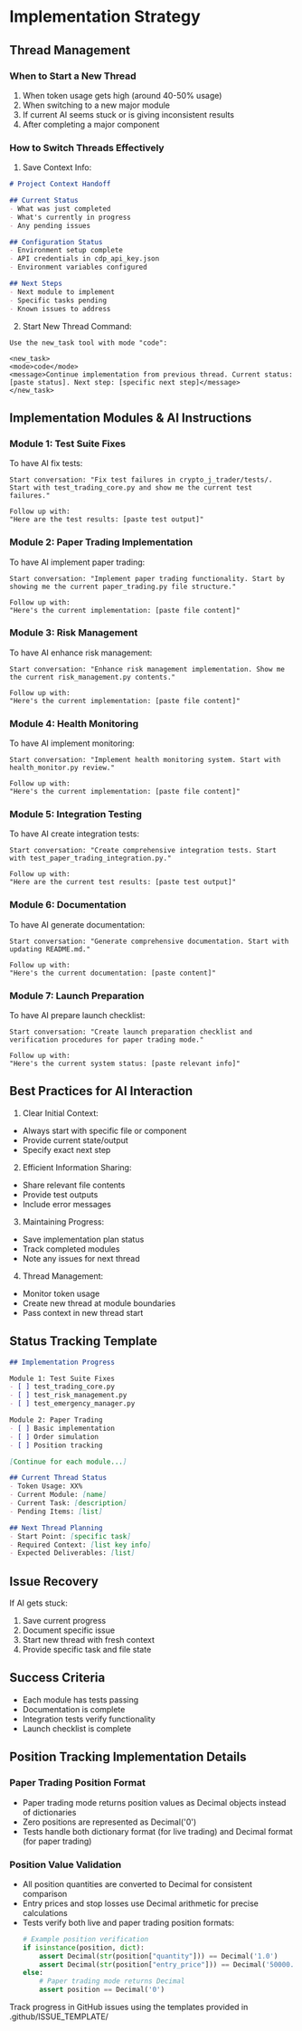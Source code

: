 # Implementation Strategy

## Thread Management

### When to Start a New Thread
1. When token usage gets high (around 40-50% usage)
2. When switching to a new major module
3. If current AI seems stuck or is giving inconsistent results
4. After completing a major component

### How to Switch Threads Effectively

1. Save Context Info:
```markdown
# Project Context Handoff

## Current Status
- What was just completed
- What's currently in progress
- Any pending issues

## Configuration Status
- Environment setup complete
- API credentials in cdp_api_key.json
- Environment variables configured

## Next Steps
- Next module to implement
- Specific tasks pending
- Known issues to address
```

2. Start New Thread Command:
```
Use the new_task tool with mode "code":

<new_task>
<mode>code</mode>
<message>Continue implementation from previous thread. Current status: [paste status]. Next step: [specific next step]</message>
</new_task>
```

## Implementation Modules & AI Instructions

### Module 1: Test Suite Fixes
To have AI fix tests:
```
Start conversation: "Fix test failures in crypto_j_trader/tests/. Start with test_trading_core.py and show me the current test failures."

Follow up with:
"Here are the test results: [paste test output]"
```

### Module 2: Paper Trading Implementation
To have AI implement paper trading:
```
Start conversation: "Implement paper trading functionality. Start by showing me the current paper_trading.py file structure."

Follow up with:
"Here's the current implementation: [paste file content]"
```

### Module 3: Risk Management
To have AI enhance risk management:
```
Start conversation: "Enhance risk management implementation. Show me the current risk_management.py contents."

Follow up with:
"Here's the current implementation: [paste file content]"
```

### Module 4: Health Monitoring
To have AI implement monitoring:
```
Start conversation: "Implement health monitoring system. Start with health_monitor.py review."

Follow up with:
"Here's the current implementation: [paste file content]"
```

### Module 5: Integration Testing
To have AI create integration tests:
```
Start conversation: "Create comprehensive integration tests. Start with test_paper_trading_integration.py."

Follow up with:
"Here are the current test results: [paste test output]"
```

### Module 6: Documentation
To have AI generate documentation:
```
Start conversation: "Generate comprehensive documentation. Start with updating README.md."

Follow up with:
"Here's the current documentation: [paste content]"
```

### Module 7: Launch Preparation
To have AI prepare launch checklist:
```
Start conversation: "Create launch preparation checklist and verification procedures for paper trading mode."

Follow up with:
"Here's the current system status: [paste relevant info]"
```

## Best Practices for AI Interaction

1. Clear Initial Context:
- Always start with specific file or component
- Provide current state/output
- Specify exact next step

2. Efficient Information Sharing:
- Share relevant file contents
- Provide test outputs
- Include error messages

3. Maintaining Progress:
- Save implementation plan status
- Track completed modules
- Note any issues for next thread

4. Thread Management:
- Monitor token usage
- Create new thread at module boundaries
- Pass context in new thread start

## Status Tracking Template
```markdown
## Implementation Progress

Module 1: Test Suite Fixes
- [ ] test_trading_core.py
- [ ] test_risk_management.py
- [ ] test_emergency_manager.py

Module 2: Paper Trading
- [ ] Basic implementation
- [ ] Order simulation
- [ ] Position tracking

[Continue for each module...]

## Current Thread Status
- Token Usage: XX%
- Current Module: [name]
- Current Task: [description]
- Pending Items: [list]

## Next Thread Planning
- Start Point: [specific task]
- Required Context: [list key info]
- Expected Deliverables: [list]
```

## Issue Recovery
If AI gets stuck:
1. Save current progress
2. Document specific issue
3. Start new thread with fresh context
4. Provide specific task and file state

## Success Criteria
- Each module has tests passing
- Documentation is complete
- Integration tests verify functionality
- Launch checklist is complete

## Position Tracking Implementation Details

### Paper Trading Position Format
- Paper trading mode returns position values as Decimal objects instead of dictionaries
- Zero positions are represented as Decimal('0')
- Tests handle both dictionary format (for live trading) and Decimal format (for paper trading)

### Position Value Validation
- All position quantities are converted to Decimal for consistent comparison
- Entry prices and stop losses use Decimal arithmetic for precise calculations
- Tests verify both live and paper trading position formats:
  ```python
  # Example position verification
  if isinstance(position, dict):
      assert Decimal(str(position["quantity"])) == Decimal('1.0')
      assert Decimal(str(position["entry_price"])) == Decimal('50000.0')
  else:
      # Paper trading mode returns Decimal
      assert position == Decimal('0')
  ```

Track progress in GitHub issues using the templates provided in .github/ISSUE_TEMPLATE/